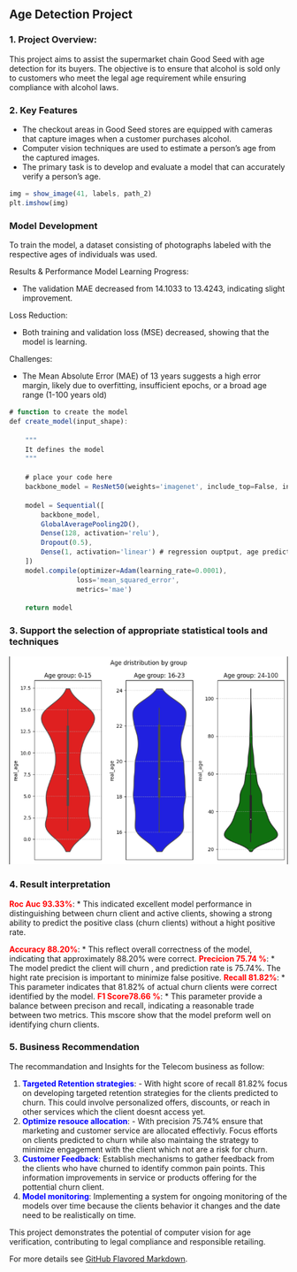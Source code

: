 ## Age Detection Project

### 1. **Project Overview:** 
This project aims to assist the supermarket chain Good Seed with age detection for its buyers. The objective is to ensure that alcohol is sold only to customers who meet the legal age requirement while ensuring compliance with alcohol laws.

### 2. Key Features

* The checkout areas in Good Seed stores are equipped with cameras that capture images when a customer purchases alcohol.
* Computer vision techniques are used to estimate a person’s age from the captured images.
* The primary task is to develop and evaluate a model that can accurately verify a person’s age.
 

```javascript
img = show_image(41, labels, path_2)
plt.imshow(img)

```

### Model Development

To train the model, a dataset consisting of photographs labeled with the respective ages of individuals was used.

Results & Performance
Model Learning Progress:
- The validation MAE decreased from 14.1033 to 13.4243, indicating slight improvement.

Loss Reduction:
- Both training and validation loss (MSE) decreased, showing that the model is learning.

Challenges:
- The Mean Absolute Error (MAE) of 13 years suggests a high error margin, likely due to overfitting, insufficient epochs, or a broad age range (1-100 years old)

```javascript
# function to create the model
def create_model(input_shape):
    
    """
    It defines the model
    """
    
    # place your code here
    backbone_model = ResNet50(weights='imagenet', include_top=False, input_shape=input_shape)
    
    model = Sequential([
        backbone_model,
        GlobalAveragePooling2D(),
        Dense(128, activation='relu'),
        Dropout(0.5),
        Dense(1, activation='linear') # regression ouptput, age prediction
    ])
    model.compile(optimizer=Adam(learning_rate=0.0001),
                 loss='mean_squared_error',
                 metrics='mae')

    return model
```

### 3. Support the selection of appropriate statistical tools and techniques

<img src="images/age_det.png?raw=true"/>

### 4. **Result interpretation**

<font color='red'>**Roc Auc 93.33%**</font>: * This indicated excellent model performance in distinguishing between churn client and active clients, showing a strong ability to predict the positive class (churn clients) without a hight positive rate.
 
 <font color='red'> **Accuracy 88.20%**</font>: * This reflect overall correctness of the model, indicating that approximately  88.20% were correct.
 <font color='red'>**Precicion 75.74 %**</font>: * The model predict the client will churn , and prediction rate is 75.74%. The hight rate precision is important to minimize false positive.
 <font color='red'> **Recall 81.82%**</font>: * This parameter indicates that 81.82% of actual churn clients were correct identified by the model. 
 <font color='red'> **F1 Score78.66 %**</font>: * This parameter provide a balance between precison and recall, indicating a reasonable trade between two metrics. This mscore show that the model preform well on identifying churn clients.

### 5. Business Recommendation

The recommandation and Insights for the Telecom business as follow:  
1) <font color='blue'> **Targeted Retention strategies**</font>: - With hight score of recall 81.82% focus on developing targeted retention strategies for the clients predicted to churn. This could involve personalized offers, discounts, or reach in other services which the client doesnt access yet.  
2) <font color='blue'> **Optimize resouce allocation**</font>: - With precision 75.74% ensure that marketing and customer service are allocated effectivly. Focus efforts on clients predicted to churn while also maintaing the strategy to minimize engagement with the client which not  are a risk for churn.  
3) <font color='blue'> **Customer Feedback**</font>: Establish mechanisms to gather feedback from the clients who have churned to identify common pain points. This information improvements in service or products offering for the pottential churn client.  
3) <font color='blue'> **Model monitoring**</font>: Implementing a system  for ongoing monitoring  of the models over time because the clients behavior it changes and the date need to be realistically on time.
  
This project demonstrates the potential of computer vision for age verification, contributing to legal compliance and responsible retailing. 

For more details see [GitHub Flavored Markdown](https://guides.github.com/features/mastering-markdown/).
